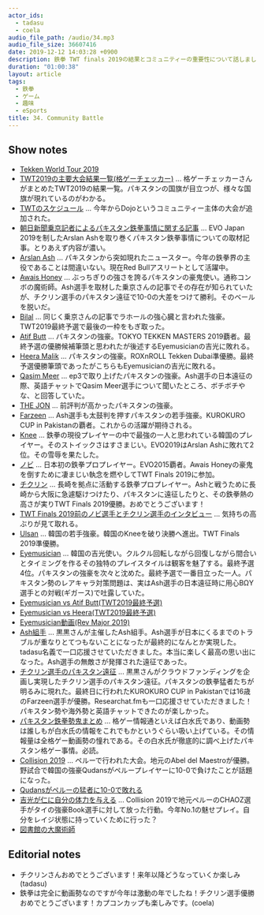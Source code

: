 ```yaml
---
actor_ids:
  - tadasu
  - coela
audio_file_path: /audio/34.mp3
audio_file_size: 36607416
date: 2019-12-12 14:03:28 +0900
description: 鉄拳 TWT finals 2019の結果とコミュニティーの重要性について話しました。
duration: "01:00:38"
layout: article
tags: 
  - 鉄拳
  - ゲーム
  - 趣味
  - eSports
title: 34. Community Battle
---
```


## Show notes
- [Tekken World Tour 2019](https://tekkenworldtour.com/)
- [TWT2019の主要大会結果一覧(格ゲーチェッカー)](https://kakuge-checker.com/topic/view/06382/) ... 格ゲーチェッカーさんがまとめたTWT2019の結果一覧。パキスタンの国旗が目立つが、様々な国旗が現れているのがわかる。
- [TWTのスケジュール](https://tekkenworldtour.com/schedule/) ... 今年からDojoというコミュニティー主体の大会が追加された。
- [朝日新聞乗京記者によるパキスタン鉄拳事情に関する記事](https://withnews.jp/article/f0190417002qq000000000000000W08510101qq000019048A) ... EVO Japan 2019を制したArslan Ashを取り巻くパキスタン鉄拳事情についての取材記事。とりあえず内容が濃い。
- [Arslan Ash](https://liquipedia.net/fighters/Arslan_Ash) ... パキスタンから突如現れたニュースター。今年の鉄拳界の主役であることは間違いない。現在Red Bullアスリートとして活躍中。
- [Awais Honey](https://liquipedia.net/fighters/Awais_Honey) ... ぶっちぎりの強さを誇るパキスタンの豪鬼使い。通称コンボの魔術師。Ash選手を取材した乗京さんの記事でその存在が知られていたが、チクリン選手のパキスタン遠征で10-0の大差をつけて勝利。そのベールを脱いだ。
- [Bilal](https://twitter.com/fate_bilal) ... 同じく乗京さんの記事でラホールの強心臓と言われた強豪。TWT2019最終予選で最後の一枠をもぎ取った。
- [Atif Butt](https://twitter.com/atifbutt540) ... パキスタンの強豪。TOKYO TEKKEN MASTERS 2019覇者。最終予選の優勝候補筆頭と思われたが後述するEyemusicianの吉光に敗れる。
- [Heera Malik](https://www.esportsearnings.com/players/73794-heera-malik) ... パキスタンの強豪。ROXnROLL Tekken Dubai準優勝。最終予選優勝筆頭であったがこちらもEyemusicianの吉光に敗れる。
- [Qasim Meer](https://twitter.com/qasimmeer3) ... ep3で取り上げたパキスタンの強豪。Ash選手の日本遠征の際、英語チャットでQasim Meer選手について聞いたところ、ボチボチやな、と回答していた。
- [THE JON](https://www.esportsearnings.com/players/74462-the-jon-adeel-sheikh) ... 前評判が高かったパキスタンの強豪。
- [Farzeen](https://twitter.com/farzeen00) ... Ash選手も太鼓判を押すパキスタンの若手強豪。KUROKURO CUP in Pakistanの覇者。これからの活躍が期待される。
- [Knee](http://fgamers.saikyou.biz/?Knee) ... 鉄拳の現役プレイヤーの中で最強の一人と思われている韓国のプレイヤー。そのストイックさはすさまじい。EVO2019はArslan Ashに敗れて2位。その雪辱を果たした。
- [ノビ](http://fgamers.saikyou.biz/?%E3%83%8E%E3%83%93) ... 日本初の鉄拳プロプレイヤー。EVO2015覇者。Awais Honeyの豪鬼を倒すために凄まじい執念を燃やしてTWT Finals 2019に参加。
- [チクリン](http://fgamers.saikyou.biz/?%E3%83%81%E3%82%AF%E3%83%AA%E3%83%B3) ... 長崎を拠点に活動する鉄拳プロプレイヤー。Ashと戦うために長崎から大阪に急遽駆けつけたり、パキスタンに遠征したりと、その鉄拳熱の高さが実りTWT Finals 2019優勝。おめでとうございます！
- [TWT Finals 2019前のノビ選手とチクリン選手のインタビュー](https://game.watch.impress.co.jp/docs/interview/1220466.html) ... 気持ちの高ぶりが見て取れる。
- [Ulsan](http://fgamers.saikyou.biz/?Ulsan) ... 韓国の若手強豪。韓国のKneeを破り決勝へ進出。TWT Finals 2019準優勝。
- [Eyemusician](https://liquipedia.net/fighters/Eyemusician) ... 韓国の吉光使い。クルクル回転しながら回復しながら間合いとタイミングを作るその独特のプレイスタイルは観客を魅了する。最終予選4位。パキスタンの強豪を次々と沈めた。最終予選で一番目立った一人。パキスタン勢のレアキャラ対策問題は、実はAsh選手の日本遠征時に用心BΩY選手との対戦(ギガース)で吐露していた。
- [Eyemusician vs Atif Butt(TWT2019最終予選)](https://www.youtube.com/watch?v=UVuuXH9iovQ)
- [Eyemusician vs Heera(TWT2019最終予選)](https://www.youtube.com/watch?v=gc1ssP3PnOk)
- [Eyemusician動画(Rev Major 2019)](https://www.youtube.com/watch?v=ebuP5tthSqA)
- [Ash組手](https://camp-fire.jp/projects/view/141700) ... 黒黒さんが主催したAsh組手。Ash選手が日本にくるまでのトラブルが重なりとてつもないことになったが最終的になんとか実現した。tadasu名義で一口応援させていただきました。本当に楽しく最高の思い出になった。Ash選手の無敵さが発揮された遠征であった。
- [チクリン選手のパキスタン遠征](https://kakuge-checker.com/topic/view/06555/) ... 黒黒さんがクラウドファンディングを企画し実現したチクリン選手のパキスタン遠征。パキスタンの鉄拳猛者たちが明るみに現れた。最終日に行われたKUROKURO CUP in Pakistanでは16歳のFarzeen選手が優勝。Researchat.fmも一口応援させていただきました！パキスタン勢や海外勢と英語チャットできたのが楽しかった。
- [パキスタン鉄拳勢鬼まとめ](https://shirauzutaisa.hatenablog.com/entry/2019/04/18/174535) ... 格ゲー情報通といえば白水氏であり、動画勢は誰しもが白水氏の情報をこれでもかというぐらい吸い上げている。その情報量は全格ゲー動画勢の憧れである。その白水氏が徹底的に調べ上げたパキスタン格ゲー事情。必読。 
- [Collision 2019](https://liquipedia.net/fighters/Collision/2019/T7) ... ペルーで行われた大会。地元のAbel del Maestroが優勝。野試合で韓国の強豪Qudansがペループレイヤーに10-0で負けたことが話題になった。
- [Qudansがペルーの猛者に10-0で敗れる](https://twitter.com/Harada_TEKKEN/status/1162694512369520640)
- [吉光が仁に自分の体力を与える](https://www.youtube.com/watch?v=DYsBUrLbwLE?t=1010) ... Collision 2019で地元ペルーのCHAOZ選手がタイの強豪Book選手に対して放った行動。今年No.1の魅せプレイ。自分をレイジ状態に持っていくために行った？
- [図書館の大魔術師](https://www.amazon.co.jp/dp/B07BQSNV24/)

## Editorial notes
- チクリンさんおめでとうございます！来年以降どうなっていくか楽しみ (tadasu)
- 鉄拳は完全に動画勢なのですが今年は激動の年でしたね！チクリン選手優勝おめでとうございます！カプコンカップも楽しみです。(coela)
